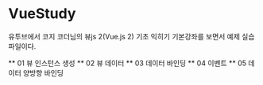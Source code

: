 # VueStudy
유투브에서 코지 코더님의 뷰js 2(Vue.js 2) 기초 익히기 기본강좌를 보면서 예제 실습 파일이다.

** 01 뷰 인스턴스 생성
** 02 뷰 데이터
** 03 데이터 바인딩
** 04 이벤트
** 05 데이터 양방향 바인딩
